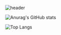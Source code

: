 ![header](https://capsule-render.vercel.app/api?type=waving&color=0:a82da8,100:da8f00&height=230&section=header&text=ThugMS&fontAlign=70&fontAlignY=40&fontSize=60&fontColor=ffffff)

![Anurag's GitHub stats](https://github-readme-stats.vercel.app/api?username=ThugMS&show_icons=true&theme=tokyonight)


![Top Langs](https://github-readme-stats.vercel.app/api/top-langs/?username=leems0416&layout=compact&theme=tokyonight)

